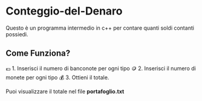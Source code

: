 # Conteggio-del-Denaro
Questo è un programma intermedio in c++ per contare quanti soldi contanti possiedi. 

## Come Funziona?

💶 1. Inserisci il numero di banconote per ogni tipo
🪙 2. Inserisci il numero di monete per ogni tipo
💰 3. Ottieni il totale.

Puoi visualizzare il totale nel file **portafoglio.txt**
